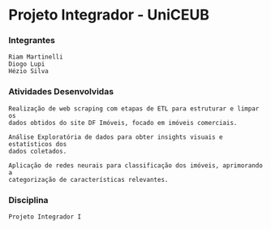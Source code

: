 # Projeto Integrador - UniCEUB


### Integrantes 
    Riam Martinelli
    Diogo Lupi
    Hézio Silva


### Atividades Desenvolvidas
    Realização de web scraping com etapas de ETL para estruturar e limpar os 
    dados obtidos do site DF Imóveis, focado em imóveis comerciais.
    
    Análise Exploratória de dados para obter insights visuais e estatísticos dos 
    dados coletados.
    
    Aplicação de redes neurais para classificação dos imóveis, aprimorando a 
    categorização de características relevantes.

### Disciplina

    Projeto Integrador I